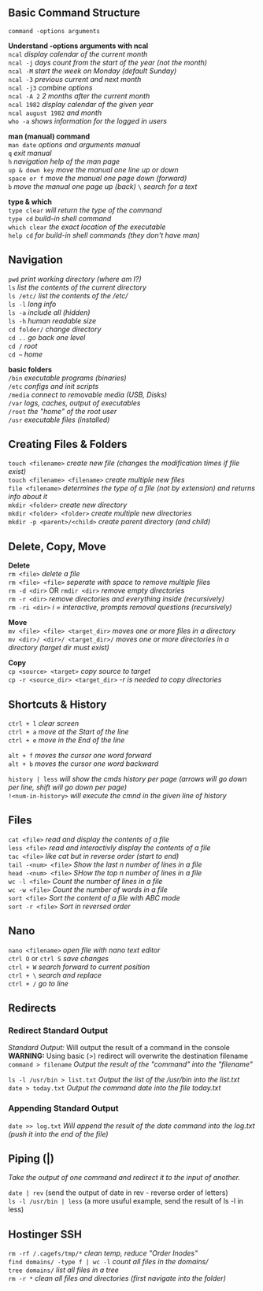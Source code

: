 ## Basic Command Structure  

`command -options arguments`  

__Understand -options arguments with ncal__  
`ncal` _display calendar of the current month_   
`ncal -j` _days count from the start of the year (not the month)_  
`ncal -M` _start the week on Monday (default Sunday)_  
`ncal -3` _previous current and next month_  
`ncal -j3` _combine options_  
`ncal -A 2` _2 months after the current month_  
`ncal 1982` _display calendar of the given year_  
`ncal august 1982` _and month_  
`who -a` _shows information for the logged in users_  

__man (manual) command__  
`man date` _options and arguments manual_  
`q` _exit manual_  
`h` _navigation help of the man page_  
`up & down key` _move the manual one line up or down_  
`space or f` _move the manual one page down (forward)_  
`b` _move the manual one page up (back)_
`\` _search for a text_  

__type & which__  
`type clear` _will return the type of the command_  
`type cd` _build-in shell command_  
`which clear` _the exact location of the executable_  
`help cd` _for build-in shell commands (they don't have man)_  

## Navigation  

`pwd` _print working directory (where am I?)_  
`ls` _list the contents of the current directory_  
`ls /etc/` _list the contents of the /etc/_  
`ls -l` _long info_  
`ls -a` _include all (hidden)_  
`ls -h` _human readable size_  
`cd folder/` _change directory_  
`cd ..` _go back one level_  
`cd /` _root_  
`cd ~` _home_  

__basic folders__  
`/bin` _executable programs (binaries)_  
`/etc` _configs and init scripts_  
`/media` _connect to removable media (USB, Disks)_  
`/var` _logs, caches, output of executables_  
`/root` _the "home" of the root user_  
`/usr` _executable files (installed)_  

## Creating Files & Folders  

`touch <filename>` _create new file (changes the modification times if file exist)_  
`touch <filename> <filename>` _create multiple new files_  
`file <filename>` _determines the type of a file (not by extension) and returns info about it_  
`mkdir <folder>` _create new directory_  
`mkdir <folder> <folder>` _create multiple new directories_  
`mkdir -p <parent>/<child>` _create parent directory (and child)_  

## Delete, Copy, Move

__Delete__  
`rm <file>` _delete a file_  
`rm <file> <file>` _seperate with space to remove multiple files_  
`rm -d <dir>` OR `rmdir <dir>` _remove empty directories_  
`rm -r <dir>` _remove directories and everything inside (recursively)_  
`rm -ri <dir>` _i = interactive, prompts removal questions (recursively)_  

__Move__  
`mv <file> <file> <target_dir>` _moves one or more files in a directory_  
`mv <dir>/ <dir>/ <target_dir>/` _moves one or more directories in a directory (target dir must exist)_  

__Copy__  
`cp <source> <target>` _copy source to target_  
`cp -r <source_dir> <target_dir>` _-r is needed to copy directories_  

## Shortcuts & History  

`ctrl + l` _clear screen_  
`ctrl + a` _move at the Start of the line_  
`ctrl + e` _move in the End of the line_  

`alt + f` _moves the cursor one word forward_  
`alt + b` _moves the cursor one word backward_  

`history | less` _will show the cmds history per page (arrows will go down per line, shift will go down per page)_  
`!<num-in-history>` _will execute the cmnd in the given line of history_  

## Files

`cat <file>` _read and display the contents of a file_  
`less <file>` _read and interactivly display the contents of a file_  
`tac <file>` _like cat but in reverse order (start to end)_  
`tail -<num> <file>` _Show the last n number of lines in a file_  
`head -<num> <file>` _SHow the top n number of lines in a file_  
`wc -l <file>` _Count the number of lines in a file_  
`wc -w <file>` _Count the number of words in a file_  
`sort <file>` _Sort the content of a file with ABC mode_  
`sort -r <file>` _Sort in reversed order_  

## Nano

`nano <filename>` _open file with nano text editor_  
`ctrl O` or `ctrl S` _save changes_  
`ctrl + W` _search forward to current position_  
`ctrl + \` _search and replace_  
`ctrl + /` _go to line_  

## Redirects

### Redirect Standard Output
_Standard Output:_ Will output the result of a command in the console  
__WARNING:__ Using basic (>) redirect will overwrite the destination filename  
`command > filename` _Output the result of the "command" into the "filename"_  

`ls -l /usr/bin > list.txt` _Output the list of the /usr/bin into the list.txt_  
`date > today.txt` _Output the command date into the file today.txt_  

### Appending Standard Output
`date >> log.txt` _Will append the result of the date command into the log.txt (push it into the end of the file)_  

## Piping (|)

_Take the output of one command and redirect it to the input of another._  

`date | rev` (send the output of date in rev - reverse order of letters)  
`ls -l /usr/bin | less` (a more usuful example, send the result of ls -l in less)  

## Hostinger SSH
`rm -rf /.cagefs/tmp/*` _clean temp, reduce "Order Inodes"_  
`find domains/ -type f | wc -l` _count all files in the domains/_  
`tree domains/` _list all files in a tree_  
`rm -r *` _clean all files and directories (first navigate into the folder)_
